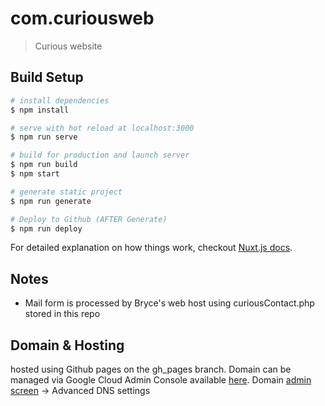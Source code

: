 # com.curiousweb

> Curious website

## Build Setup

``` bash
# install dependencies
$ npm install

# serve with hot reload at localhost:3000
$ npm run serve

# build for production and launch server
$ npm run build
$ npm start

# generate static project
$ npm run generate

# Deploy to Github (AFTER Generate)
$ npm run deploy

```

For detailed explanation on how things work, checkout [Nuxt.js docs](https://nuxtjs.org).

## Notes
- Mail form is processed by Bryce's web host using curiousContact.php stored in this repo

## Domain & Hosting
hosted using Github pages on the gh_pages branch. Domain can be managed via Google Cloud Admin Console available [here](google.com/a/discovercurious.com). Domain [admin screen](https://admin.google.com/AdminHome?fral=1#Domains:) -> Advanced DNS settings
